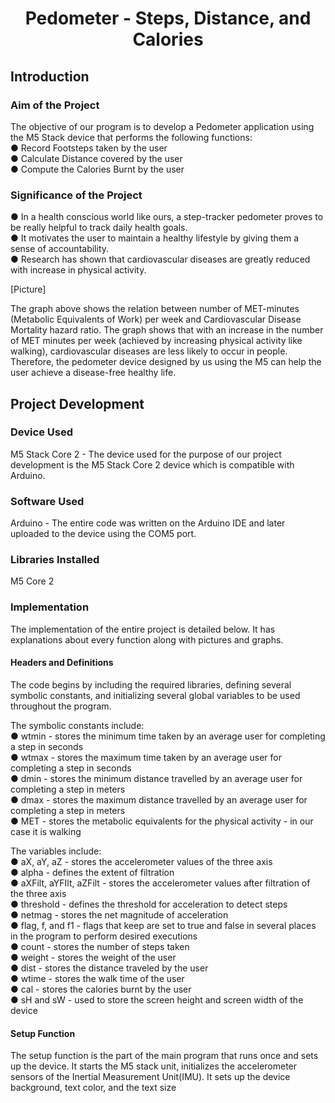 <h1 align="center">Pedometer - Steps, Distance, and Calories </h1>

## Introduction
### Aim of the Project
The objective of our program is to develop a Pedometer application using the M5 Stack device
that performs the following functions:\
● Record Footsteps taken by the user\
● Calculate Distance covered by the user\
● Compute the Calories Burnt by the user

### Significance of the Project
● In a health conscious world like ours, a step-tracker pedometer proves to be really helpful
to track daily health goals.\
● It motivates the user to maintain a healthy lifestyle by giving them a sense of
accountability.\
● Research has shown that cardiovascular diseases are greatly reduced with increase in
physical activity.

[Picture]

The graph above shows the relation between number of MET-minutes (Metabolic Equivalents of
Work) per week and Cardiovascular Disease Mortality hazard ratio. The graph shows that with
an increase in the number of MET minutes per week (achieved by increasing physical activity
like walking), cardiovascular diseases are less likely to occur in people. Therefore, the pedometer
device designed by us using the M5 can help the user achieve a disease-free healthy life.

## Project Development
### Device Used
M5 Stack Core 2 - The device used for the purpose of our project development
is the M5 Stack Core 2 device which is compatible with Arduino.
### Software Used
Arduino - The entire code was written on the Arduino IDE and later
uploaded to the device using the COM5 port.
### Libraries Installed
M5 Core 2
### Implementation
The implementation of the entire project is detailed below. It has explanations about every
function along with pictures and graphs.
#### Headers and Definitions

The code begins by including the required libraries, defining several symbolic constants, and
initializing several global variables to be used throughout the program.

The symbolic constants include:\
● wtmin - stores the minimum time taken by an average user for completing a step in
seconds\
● wtmax - stores the maximum time taken by an average user for completing a step in
seconds\
● dmin - stores the minimum distance travelled by an average user for completing a step in
meters\
● dmax - stores the maximum distance travelled by an average user for completing a step in
meters\
● MET - stores the metabolic equivalents for the physical activity - in our case it is walking

The variables include:\
● aX, aY, aZ - stores the accelerometer values of the three axis\
● alpha - defines the extent of filtration\
● aXFilt, aYFIlt, aZFilt - stores the accelerometer values after filtration of the three axis\
● threshold - defines the threshold for acceleration to detect steps\
● netmag - stores the net magnitude of acceleration\
● flag, f, and f1 - flags that keep are set to true and false in several places in the program to
perform desired executions\
● count - stores the number of steps taken\
● weight - stores the weight of the user\
● dist - stores the distance traveled by the user\
● wtime - stores the walk time of the user\
● cal - stores the calories burnt by the user\
● sH and sW - used to store the screen height and screen width of the device

#### Setup Function
The setup function is the part of the main program that runs once and sets up the device. It starts
the M5 stack unit, initializes the accelerometer sensors of the Inertial Measurement Unit(IMU).
It sets up the device background, text color, and the text size
